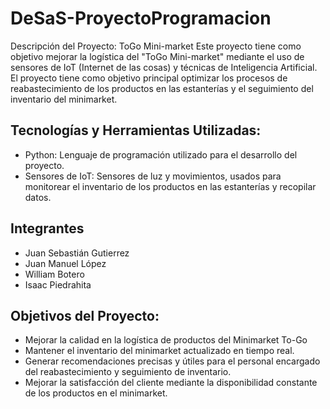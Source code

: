 # DeSaS-ProyectoProgramacion
 Descripción del Proyecto: ToGo Mini-market
Este proyecto tiene como objetivo mejorar la logística del "ToGo Mini-market" mediante el uso de sensores de IoT (Internet de las cosas) y técnicas de Inteligencia Artificial. El proyecto tiene como objetivo principal optimizar los procesos de reabastecimiento de los productos en las estanterías y el seguimiento del inventario del minimarket.

## Tecnologías y Herramientas Utilizadas:
 - Python: Lenguaje de programación utilizado para el desarrollo del proyecto.
 - Sensores de IoT: Sensores de luz y movimientos, usados para monitorear el inventario de los productos en las estanterías y recopilar datos.

## Integrantes
- Juan Sebastián Gutierrez
- Juan Manuel López 
- William Botero 
- Isaac Piedrahita

## Objetivos del Proyecto:
- Mejorar la calidad en la logística de productos del Minimarket To-Go
- Mantener el inventario del minimarket actualizado en tiempo real.
- Generar recomendaciones precisas y útiles para el personal encargado del reabastecimiento y seguimiento de inventario.
- Mejorar la satisfacción del cliente mediante la disponibilidad constante de los productos en el minimarket.
